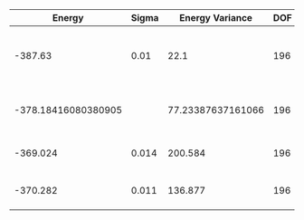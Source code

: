 | Energy              | Sigma | Energy Variance   | DOF | Einf | Method                                  | Reference |
|---------------------|-------|-------------------|-----|------|-----------------------------------------|-----------|
| -387.63             | 0.01  | 22.1              | 196 | 0    | VMC with projected BCS (Z2 spin liquid) | TODO: ask Francesco |
| -378.18416080380905 |       | 77.23387637161066 | 196 | 0    | DMRG (bond dimension = 512)             | [code](https://github.com/varbench/methods/blob/main/scripts/J1J2/square_196_P_0.5/dmrg.sh) |
| -369.024            | 0.014 | 200.584           | 196 | 0    | RBM (alpha = 1)                         | TODO: own code (RBM) |
| -370.282            | 0.011 | 136.877           | 196 | 0    | Jastrow baseline                        | TODO: own code (Jastrow) |
